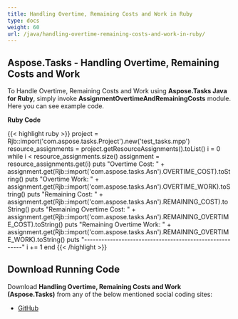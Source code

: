```yaml
---
title: Handling Overtime, Remaining Costs and Work in Ruby
type: docs
weight: 60
url: /java/handling-overtime-remaining-costs-and-work-in-ruby/
---
```


## **Aspose.Tasks - Handling Overtime, Remaining Costs and Work**
To Handle Overtime, Remaining Costs and Work using **Aspose.Tasks Java for Ruby**, simply invoke **AssignmentOvertimeAndRemainingCosts** module. Here you can see example code.

**Ruby Code**

{{< highlight ruby >}}
project = Rjb::import('com.aspose.tasks.Project').new('test_tasks.mpp')
resource_assignments = project.getResourceAssignments().toList()
i = 0
while i < resource_assignments.size()
  assignment = resource_assignments.get(i)
  puts "Overtime Cost: " + assignment.get(Rjb::import('com.aspose.tasks.Asn').OVERTIME_COST).toString()
  puts "Overtime Work: " + assignment.get(Rjb::import('com.aspose.tasks.Asn').OVERTIME_WORK).toString()
  puts "Remaining Cost: " + assignment.get(Rjb::import('com.aspose.tasks.Asn').REMAINING_COST).toString()
  puts "Remaining Overtime Cost: " + assignment.get(Rjb::import('com.aspose.tasks.Asn').REMAINING_OVERTIME_COST).toString()
  puts "Remaining Overtime Work: " + assignment.get(Rjb::import('com.aspose.tasks.Asn').REMAINING_OVERTIME_WORK).toString()
  puts "--------------------------------------------------------"
  i += 1
end
{{< /highlight >}}

## **Download Running Code**
Download **Handling Overtime, Remaining Costs and Work (Aspose.Tasks)** from any of the below mentioned social coding sites:

- [GitHub](https://github.com/aspose-tasks/Aspose.Tasks-for-Java/blob/master/Plugins/Aspose_Tasks_Java_for_Ruby/lib/asposetasksjava/ResourceAssignments/assignmentovertimeandremainingcosts.rb)
